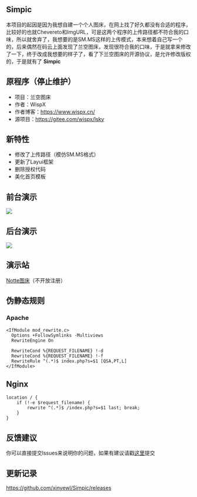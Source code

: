 ## Simpic

本项目的起因是因为我想自建一个个人图床，在网上找了好久都没有合适的程序，比较好的也就Chevereto和ImgURL，可是这两个程序的上传路径都不符合我的口味，所以就舍弃了，我想要的是SM.MS这样的上传模式，本来想着自己写一个的，后来偶然在码云上面发现了兰空图床，发现很符合我的口味，于是就拿来修改了一下，终于改成我想要的样子了，看了下兰空图床的开源协议，是允许修改版权的，于是就有了 **Simpic**

## 原程序（停止维护）

 - 项目：兰空图床
 - 作者：WispX
 - 作者博客：https://www.wispx.cn/
 - 源项目：https://gitee.com/wispx/lsky

## 新特性

 - 修改了上传路径（模仿SM.MS格式）
 - 更新了Layui框架
 - 删除授权代码
 - 美化首页模板

## 前台演示

![](https://img.ikxin.com/2018/07/19/5b50624f3701f.png)

## 后台演示

![](https://img.ikxin.com/2018/07/19/5b505b3449550.png)

## 演示站

[Notte图床](https://i.5e.cx/ "Notte图床")（不开放注册）

## 伪静态规则

### Apache

```
<IfModule mod_rewrite.c>
  Options +FollowSymlinks -Multiviews
  RewriteEngine On

  RewriteCond %{REQUEST_FILENAME} !-d
  RewriteCond %{REQUEST_FILENAME} !-f
  RewriteRule ^(.*)$ index.php?s=$1 [QSA,PT,L]
</IfModule>
```

## Nginx

```
location / {
	if (!-e $request_filename) {
		rewrite ^(.*)$ /index.php?s=$1 last; break;
	}
}
```

## 反馈建议

你可以直接提交lssues来说明你的问题，如果有建议请戳[这里](https://github.com/xinyewl/Simpic/issues "这里")提交

## 更新记录

https://github.com/xinyewl/Simpic/releases